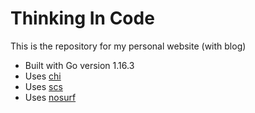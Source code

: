 # Thinking In Code
This is the repository for my personal website (with blog)

- Built with Go version 1.16.3
- Uses [chi](https://github.com/go-chi/chi/v5)
- Uses [scs](https://github.com/alexedwards/scs/v2)
- Uses [nosurf](https://github.com/justinas/nosurf)